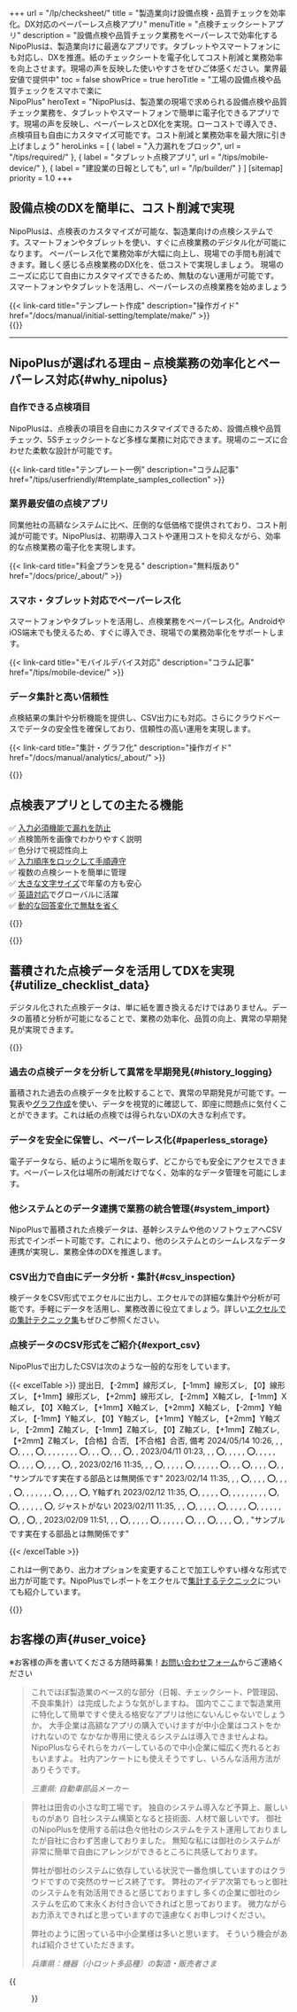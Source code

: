 +++
url = "/lp/checksheet/"
title = "製造業向け設備点検・品質チェックを効率化。DX対応のペーパーレス点検アプリ"
menuTitle = "点検チェックシートアプリ"
description = "設備点検や品質チェック業務をペーパーレスで効率化するNipoPlusは、製造業向けに最適なアプリです。タブレットやスマートフォンにも対応し、DXを推進。紙のチェックシートを電子化してコスト削減と業務効率を向上させます。現場の声を反映した使いやすさをぜひご体感ください。業界最安値で提供中"
toc = false
showPrice = true
heroTitle = "工場の設備点検や品質チェックをスマホで楽に<br> NipoPlus"
heroText = "NipoPlusは、製造業の現場で求められる設備点検や品質チェック業務を、タブレットやスマートフォンで簡単に電子化できるアプリです。現場の声を反映し、ペーパーレスとDX化を実現。ローコストで導入でき、点検項目も自由にカスタマイズ可能です。コスト削減と業務効率を最大限に引き上げましょう"
heroLinks = [
  { label = "入力漏れをブロック", url = "/tips/required/" },
  { label = "タブレット点検アプリ", url = "/tips/mobile-device/" },
  { label = "建設業の日報としても", url = "/lp/builder/" }
]
[sitemap]
  priority = 1.0
+++

<!-- ▼ DX -->
<div class="container my-5" id="dx_equip_inspection">
<div class="row align-items-center rounded-3 border shadow-lg">
<div class="col-lg-7">
<h2 class="display-4 fw-bold text-body-emphasis lh-1" >設備点検のDXを簡単に、コスト削減で実現</h2>
<p class="lead">

NipoPlusは、点検表のカスタマイズが可能な、製造業向けの点検システムです。スマートフォンやタブレットを使い、すぐに点検業務のデジタル化が可能になります。
ペーパーレス化で業務効率が大幅に向上し、現場での手間も削減できます。難しく感じる点検業務のDX化を、低コストで実現しましょう。
現場のニーズに応じて自由にカスタマイズできるため、無駄のない運用が可能です。
スマートフォンやタブレットを活用し、ペーパーレスの点検業務を始めましょう

</p>
{{< link-card title="テンプレート作成" description="操作ガイド" href="/docs/manual/initial-setting/template/make/" >}}
</div>
<div class="col-lg-9  overflow-hidden">
{{<icatch filename="img/checksheet" msg="自由に設計できるからこそ、設備点検や品質チェック表など様々な用途に利用可能です"  alice="guide">}}
</div>
</div>
</div>
<!-- ▲ DX -->

---

## NipoPlusが選ばれる理由 – 点検業務の効率化とペーパーレス対応{#why_nipolus}

<div class="row my-5">
<div class="col-lg-8 rootMainText d-flex flex-column">
<h3>自作できる点検項目</h3>
<p>NipoPlusは、点検表の項目を自由にカスタマイズできるため、設備点検や品質チェック、5Sチェックシートなど多様な業務に対応できます。現場のニーズに合わせた柔軟な設計が可能です。</p>
<div class="mt-auto">

{{< link-card title="テンプレート一例"  description="コラム記事" href="/tips/userfriendly/#template_samples_collection" >}}

</div>
</div>
<div class="col-lg-8  rootMainText d-flex flex-column">
<h3>業界最安値の点検アプリ</h3>
<p>同業他社の高額なシステムに比べ、圧倒的な低価格で提供されており、コスト削減が可能です。NipoPlusは、初期導入コストや運用コストを抑えながら、効率的な点検業務の電子化を実現します。</p>
<div class="mt-auto">

{{< link-card title="料金プランを見る"  description="無料版あり"  href="/docs/price/_about/" >}}

</div>
</div>
<div class="col-lg-8 rootMainText d-flex flex-column">
<h3>スマホ・タブレット対応でペーパーレス化</h3>
<p>スマートフォンやタブレットを活用し、点検業務をペーパーレス化。AndroidやiOS端末でも使えるため、すぐに導入でき、現場での業務効率化をサポートします。</p>
<div class="mt-auto">

{{< link-card title="モバイルデバイス対応" description="コラム記事"  href="/tips/mobile-device/" >}}

</div>
</div>
<div class="col-lg-8 rootMainText d-flex flex-column">
<h3>データ集計と高い信頼性</h3>
<p>点検結果の集計や分析機能を提供し、CSV出力にも対応。さらにクラウドベースでデータの安全性を確保しており、信頼性の高い運用を実現します。</p>
<div class="mt-auto">

{{< link-card title="集計・グラフ化" description="操作ガイド"  href="/docs/manual/analytics/_about/" >}}

</div>
</div>
</div>

{{<nextArrow>}}

<!-- ▼ MainFunction -->
<div class="container my-5" id="support_functions">
<div class="row align-items-center rounded-3 border shadow-lg">
<div class="col-lg-7">
<h2 class="display-4 fw-bold text-body-emphasis lh-1" >点検表アプリとしての主たる機能</h2>
<p class="lead">

✅ [入力必須機能で漏れを防止](/tips/required/#setting)  
✅ 点検箇所を画像でわかりやすく説明  
✅ 色分けで視認性向上  
✅ [入力順序をロックして手順遵守](/tips/required/#miss_care)  
✅ 複数の点検シートを簡単に管理  
✅ [大きな文字サイズ](/reverse-lookup/view/fontsize/)で年輩の方も安心  
✅ [英語対応](/reverse-lookup/view/language/)でグローバルに活躍  
✅ [動的な回答変化で無駄を省く](/docs/manual/initial-setting/template/selects/#dinamic_switch_select)

</p>
</div>
<div class="col-lg-9  overflow-hidden">
{{<icatch filename="img/uservility" msg="点検表に説明画像や色分けを使用しユーザビリティ向上させる。点検者が迷うことのないように作れる" >}}
</div>
</div>
</div>
<!-- ▲ MainFunction -->

{{<nextArrow>}}

## 蓄積された点検データを活用してDXを実現{#utilize_checklist_data}

デジタル化された点検データは、単に紙を置き換えるだけではありません。データの蓄積と分析が可能になることで、業務の効率化、品質の向上、異常の早期発見が実現できます。

{{<icatch filename="img/stack-bar-chart" msg="積み上げ棒グラフと折れ線グラフを組み合わせた複合グラフ">}}

<div class="row my-5">
<div class="col-lg-8">

### 過去の点検データを分析して異常を早期発見{#history_logging}

蓄積された過去の点検データを比較することで、異常の早期発見が可能です。一覧表や[グラフ作成](/docs/manual/analytics/chart/)を使い、データを視覚的に確認して、即座に問題点に気付くことができます。これは紙の点検では得られないDXの大きな利点です。

</div>
<div class="col-lg-8">

### データを安全に保管し、ペーパーレス化{#paperless_storage}

電子データなら、紙のように場所を取らず、どこからでも安全にアクセスできます。ペーパーレス化は場所の削減だけでなく、効率的なデータ管理を可能にします。

</div>
<div class="col-lg-8">

### 他システムとのデータ連携で業務の統合管理{#system_import}

NipoPlusで蓄積された点検データは、基幹システムや他のソフトウェアへCSV形式でインポート可能です。これにより、他のシステムとのシームレスなデータ連携が実現し、業務全体のDXを推進します。

</div>
<div class="col-lg-8">

### CSV出力で自由にデータ分析・集計{#csv_inspection}

検データをCSV形式でエクセルに出力し、エクセルでの詳細な集計や分析が可能です。手軽にデータを活用し、業務改善に役立てましょう。詳しい[エクセルでの集計テクニック集](/excel/)もぜひご参照ください。

</div>

</div>

### 点検データのCSV形式をご紹介{#export_csv}

NipoPlusで出力したCSVは次のような一般的な形をしています。

{{< excelTable >}}
提出日, 【-2mm】線形ズレ, 【-1mm】線形ズレ, 【0】線形ズレ, 【+1mm】線形ズレ, 【+2mm】線形ズレ, 【-2mm】X軸ズレ, 【-1mm】X軸ズレ, 【0】X軸ズレ, 【+1mm】X軸ズレ, 【+2mm】X軸ズレ, 【-2mm】Y軸ズレ, 【-1mm】Y軸ズレ, 【0】Y軸ズレ, 【+1mm】Y軸ズレ, 【+2mm】Y軸ズレ, 【-2mm】Z軸ズレ, 【-1mm】Z軸ズレ, 【0】Z軸ズレ, 【+1mm】Z軸ズレ, 【+2mm】Z軸ズレ, 【合格】合否, 【不合格】合否, 備考
2024/05/14 10:26, , , ⭕, , , , ⭕, , , , , , , , ⭕, , , ⭕, , , ⭕, ,
2023/04/11 01:23, , , ⭕, , , , , ⭕, , , , , ⭕, , , , ⭕, , , , ⭕, ,
2023/02/16 11:35, , , ⭕, , , , , ⭕, , , , , , ⭕, , , ⭕, , , , ⭕, , "サンプルです実在する部品とは無関係です"
2023/02/14 11:35, , , ⭕, , , , ⭕, , , , ⭕, , , , , , , ⭕, , , , ⭕, Y軸ずれ
2023/02/12 11:35, ⭕, , , , , ⭕, , , , , , , , , ⭕, ⭕, , , , , , ⭕, ジャストがない
2023/02/11 11:35, , , ⭕, , , , , ⭕, , , , , ⭕, , , , , , ⭕, , ⭕, ,
2023/02/09 11:51, , , ⭕, , , , , ⭕, , , , , , ⭕, , , ⭕, , , , ⭕, , "サンプルです実在する部品とは無関係です"

{{< /excelTable >}}

これは一例であり、出力オプションを変更することで加工しやすい様々な形式で出力が可能です。NipoPlusでレポートをエクセルで[集計するテクニック](/excel/sales_report/)についても紹介しています。

{{<nextArrow>}}

## お客様の声{#user_voice}

※お客様の声を書いてくださる方随時募集！[お問い合わせフォーム](/others/inquery/)からご連絡ください

<blockquote>

これでほぼ製造業のベース的な部分（日報、チェックシート、P管理図、不良率集計）は完成したような気がしますね。
国内でここまで製造業用に特化して簡単ですぐ使える格安なアプリは他にないんじゃないでしょうか。
大手企業は高額なアプリの購入でいけますが中小企業はコストをかけれないので
なかなか専用に使えるシステムは導入できませんよね。
NipoPlusならそれらをカバーしているので中小企業に幅広く売れるとおもいますよ。
社内アンケートにも使えそうですし、いろんな活用方法がありそうです。

<cite>三重県: 自動車部品メーカー</cite>

</blockquote>

<blockquote>

弊社は田舎の小さな町工場です。
独自のシステム導入など予算上、厳しいものがあり
自社システム構築となると技術面、人材で厳しいです。
御社のNipoPlusを使用する前は色々他社のシステムをテスト運用しておりましたが自社に合わず苦慮しておりました。
無知な私には御社のシステムが非常に簡単で自由にアレンジができるところに共感しております。

弊社が御社のシステムに依存している状況で一番危惧していますのはクラウドですので突然のサービス終了です。
弊社のアイデア次第でもっと御社のシステムを有効活用できると感じておりますし
多くの企業に御社のシステムを広めて末永くお付き合いできればと思っております。
微力ながらお力添えできればと思っていますので遠慮なくお申しつけください。

弊社のように困っている中小企業様は多いと思います。
そういう機会があれば紹介させていただきます。

<cite>兵庫県：機器（小ロット多品種）の製造・販売者さま</cite>

</blockquote>

{{<figure src="img/factory-usage.webp"  alt="実際にNipoPlusを工場で使っていただいている写真をお客様から提供いただきました。画面は一部ぼかしています（掲載許諾済）" caption="実際にNipoPlusを工場で使っていただいている写真をお客様から提供いただきました。画面は一部ぼかしています（掲載許諾済）" >}}
